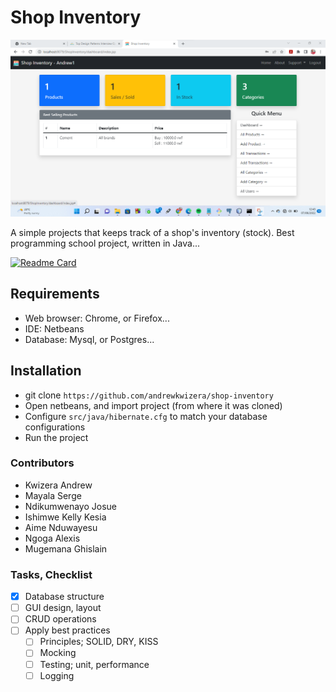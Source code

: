 # Shop Inventory

![Dashboard](Screenshot.png)

A simple projects that keeps track of a shop's inventory (stock). Best programming school project, written in Java...

[![Readme Card](https://github-readme-stats.vercel.app/api/pin/?username=andrewkwizera&repo=shop-inventory)](https://github.com/andrewkwizera/shop-inventory)

## Requirements

- Web browser: Chrome, or Firefox...
- IDE: Netbeans
- Database: Mysql, or Postgres...

## Installation

- git clone `https://github.com/andrewkwizera/shop-inventory`
- Open netbeans, and import project (from where it was cloned)
- Configure `src/java/hibernate.cfg` to match your database configurations
- Run the project

### Contributors

- Kwizera Andrew
- Mayala Serge
- Ndikumwenayo Josue
- Ishimwe Kelly Kesia
- Aime Nduwayesu
- Ngoga Alexis
- Mugemana Ghislain

### Tasks, Checklist

- [x] Database structure
- [ ] GUI design, layout
- [ ] CRUD operations
- [ ] Apply best practices
  - [ ] Principles; SOLID, DRY, KISS
  - [ ] Mocking
  - [ ] Testing; unit, performance
  - [ ] Logging
